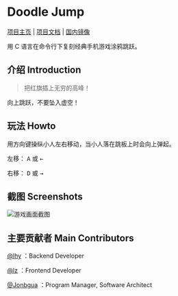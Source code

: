 # Doodle  Jump

[项目主页](https://github.com/nlstudio/doodleJump) | [项目文档](https://doodlejump.nlstudio.jonbgua.com/) | [国内镜像](https://nlstudio.coding.net/p/doodlejump/d/doodlejump/git)

用 C 语言在命令行下复刻经典手机游戏涂鸦跳跃。

## 介绍	Introduction

> 把红旗插上无穷的高峰！

向上跳跃，不要坠入虚空！

## 玩法	Howto

用方向键操纵小人左右移动，当小人落在跳板上时会向上弹起。

左移： <kbd>A</kbd> 或 <kbd>←</kbd> 

右移： <kbd>D</kbd> 或 <kbd>→</kbd> 

## 截图	Screenshots

![游戏画面截图](https://doodlejump.nlstudio.jonbgua.com/img/screenshot-v1.2.0.png)


## 主要贡献者	Main Contributors

[@lhy](https://github.com/lhy1210302421) ：Backend Developer

[@lz](https://nlstudio.coding.net/u/PAzwnJgvDc) ：Frontend Developer

[@Jonbgua](https://github.com/JiangGua) ：Program Manager, Software Architect